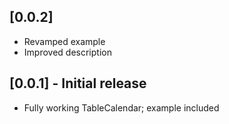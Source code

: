 ## [0.0.2]

* Revamped example
* Improved description

## [0.0.1] - Initial release

* Fully working TableCalendar; example included
